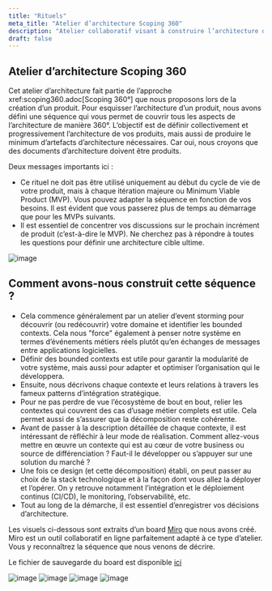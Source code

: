 ```yaml
---
title: "Rituels"
meta_title: "Atelier d’architecture Scoping 360"
description: "Atelier collaboratif visant à construire l’architecture d’un produit de manière progressive et itérative dans le cadre d’un MVP. L'approche 360° permet de couvrir l’ensemble des dimensions techniques, organisationnelles et opérationnelles."
draft: false
---
```


## Atelier d’architecture Scoping 360

Cet atelier d’architecture fait partie de l’approche xref:scoping360.adoc[Scoping 360°] que nous proposons lors de la création d’un produit. Pour esquisser l’architecture d’un produit, nous avons défini une séquence qui vous permet de couvrir tous les aspects de l’architecture de manière 360°. L’objectif est de définir collectivement et progressivement l’architecture de vos produits, mais aussi de produire le minimum d’artefacts d’architecture nécessaires. Car oui, nous croyons que des documents d’architecture doivent être produits.

Deux messages importants ici :

* Ce rituel ne doit pas être utilisé uniquement au début du cycle de vie de votre produit, mais à chaque itération majeure ou Minimum Viable Product (MVP). Vous pouvez adapter la séquence en fonction de vos besoins. Il est évident que vous passerez plus de temps au démarrage que pour les MVPs suivants.
* Il est essentiel de concentrer vos discussions sur le prochain incrément de produit (c’est-à-dire le MVP). Ne cherchez pas à répondre à toutes les questions pour définir une architecture cible ultime.

![image](./images/rituals/scoping-architecture.png)

## Comment avons-nous construit cette séquence ?

* Cela commence généralement par un atelier d’event storming pour découvrir (ou redécouvrir) votre domaine et identifier les bounded contexts. Cela nous "force" également à penser notre système en termes d’événements métiers réels plutôt qu’en échanges de messages entre applications logicielles.
* Définir des bounded contexts est utile pour garantir la modularité de votre système, mais aussi pour adapter et optimiser l’organisation qui le développera.
* Ensuite, nous décrivons chaque contexte et leurs relations à travers les fameux patterns d’intégration stratégique.
* Pour ne pas perdre de vue l’écosystème de bout en bout, relier les contextes qui couvrent des cas d’usage métier complets est utile. Cela permet aussi de s’assurer que la décomposition reste cohérente.
* Avant de passer à la description détaillée de chaque contexte, il est intéressant de réfléchir à leur mode de réalisation. Comment allez-vous mettre en œuvre un contexte qui est au cœur de votre business ou source de différenciation ? Faut-il le développer ou s’appuyer sur une solution du marché ?
* Une fois ce design (et cette décomposition) établi, on peut passer au choix de la stack technologique et à la façon dont vous allez la déployer et l’opérer. On y retrouve notamment l’intégration et le déploiement continus (CI/CD), le monitoring, l’observabilité, etc.
* Tout au long de la démarche, il est essentiel d’enregistrer vos décisions d’architecture.

Les visuels ci-dessous sont extraits d’un board [Miro](https://miro.com/) que nous avons créé. Miro est un outil collaboratif en ligne parfaitement adapté à ce type d’atelier. Vous y reconnaîtrez la séquence que nous venons de décrire.

Le fichier de sauvegarde du board est disponible [ici](/download/rituals/workshop-architecture.rtb)

![image](./images/rituals/misc/workshop-architecture-1-2.png)
![image](./images/rituals/misc/workshop-architecture-3-4.png)
![image](./images/rituals/misc/workshop-architecture-5-6.png)
![image](./images/rituals/misc/workshop-architecture-last.png)
